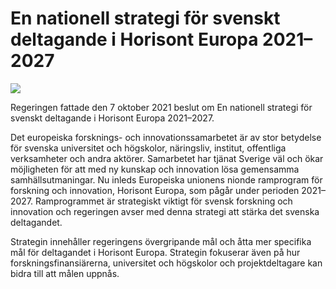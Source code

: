 # En nationell strategi för svenskt deltagande i Horisont Europa 2021–2027

![](/contentassets/78b3b1ba662d49518b29a0156d220111/omslagsbild_strategi-horisont-europa-20212027.jpg?width=150&quality=85)


Regeringen fattade den 7 oktober 2021 beslut om En nationell strategi för svenskt deltagande i Horisont Europa 2021–2027\.


Det europeiska forsknings\- och innovationssamarbetet är av stor betydelse för svenska universitet och högskolor, näringsliv, institut, offentliga verksamheter och andra aktörer. Samarbetet har tjänat Sverige väl och ökar möjligheten för att med ny kunskap och innovation lösa gemensamma samhällsutmaningar. Nu inleds Europeiska unionens nionde ramprogram för forskning och innovation, Horisont Europa, som pågår under perioden 2021–2027\. Ramprogrammet är strategiskt viktigt för svensk forskning och innovation och regeringen avser med denna strategi att stärka det svenska deltagandet.

Strategin innehåller regeringens övergripande mål och åtta mer specifika mål för deltagandet i Horisont Europa. Strategin fokuserar även på hur forskningsfinansiärerna, universitet och högskolor och projektdeltagare kan bidra till att målen uppnås.
